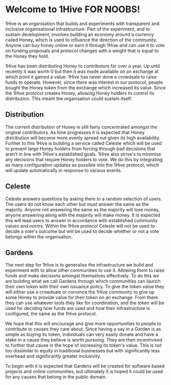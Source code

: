 # Welcome to 1Hive FOR NOOBS!

1Hive is an organisation that builds and experiments with transparent and inclusive organisational infrastructure. Part of the experiment, and to sustain development, involves building an economy around a currency called Honey, which is used to influence the direction of the community. Anyone can buy honey online or earn it through 1Hive and can use it to vote on funding proposals and protocol changes with a weight that is equal to the Honey they hold.

1Hive has been distributing Honey to contributors for over a year. Up until recently it was worth 0 but then it was made available on an exchange at which point it gained a value. 1Hive has never done a crowdsale to raise funds to operate. However, since there was interest in our protocol, people bought the Honey token from the exchange which increased its value. Since the 1Hive protocol creates Honey, allowing Honey holders to control its distribution. This meant the organisation could sustain itself.

## Distribution

The current distribution of Honey is still fairly concentrated amongst the original contributors. As time progresses it is expected that Honey distribution will become more evenly spread out given its high availability. Further to this 1Hive is building a service called Celeste which will be used to prevent large Honey holders from forcing through bad decisions that aren't in line with 1Hive's established goals. 1Hive also strive's to minimise any decisions that require Honey holders to vote. We do this by integrating as many configuration updates as possible into the 1Hive protocol, which will update automatically in response to various events.

## Celeste

Celeste answers questions by asking them to a random selection of users. The users do not know each other but must answer the same as the majority. Anyone not answering the same as the majority will lose money, anyone answering along with the majority will make money. It is expected this will lead users to answer in accordance with established community values and norms. Within the 1Hive protocol Celeste will not be used to decide a vote's outcome but will be used to decide whether or not a vote belongs within the organisation.

## Gardens

The next step for 1Hive is to generalise the infrastructure we build and experiment with to allow other communities to use it. Allowing them to raise funds and make decisions amongst themselves effectively. To do this we are building what we call Gardens through which communities can launch their own token with their own issuance policy. To give the token value they will either use a crowdsale or convince the 1Hive community to give up some Honey to provide value for their token on an exchange. From there they can use whatever tools they like for coordination, and the token will be used for deciding how funds are used and how their infrastructure is configured, the same as the 1Hive protocol.

We hope that this will encourage and give more opportunities to people to contribute to causes they care about. Since having a say in a Garden is as simple as buying its token, individuals can very easily donate and have a stake in a cause they believe is worth pursuing. They are then incentivised to further that cause in the hope of increasing its token's value. This is not too dissimilar to equity in traditional businesses but with significantly less overhead and significantly greater inclusivity.

To begin with it is expected that Gardens will be created for software based projects and online communities, but ultimately it is hoped it could be used for any causes that belong in the public domain.

